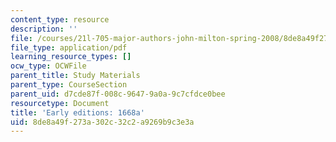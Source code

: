 ```yaml
---
content_type: resource
description: ''
file: /courses/21l-705-major-authors-john-milton-spring-2008/8de8a49f273a302c32c2a9269b9c3e3a_MIT21L_705S08_1668a.pdf
file_type: application/pdf
learning_resource_types: []
ocw_type: OCWFile
parent_title: Study Materials
parent_type: CourseSection
parent_uid: d7cde87f-008c-9647-9a0a-9c7cfdce0bee
resourcetype: Document
title: 'Early editions: 1668a'
uid: 8de8a49f-273a-302c-32c2-a9269b9c3e3a
---
```

